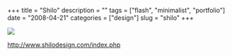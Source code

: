 +++
title = "Shilo"
description = ""
tags = ["flash", "minimalist", "portfolio"]
date = "2008-04-21"
categories = ["design"]
slug = "shilo"
+++


 

  <div id="screens-thumbs" class="clearfix">
    <div class="txt-center" id="design-submission"><a href="http://www.shilodesign.com/index.php"><img id='bluga-thumbnail-1210' class='bluga-thumbnail large' src='//konigi.com/media/bluga/
wt480c90fd40491.jpg'/></a></div>  
  </div>   
<p><a href="http://www.shilodesign.com/index.php">http://www.shilodesign.com/index.php</a></p>




